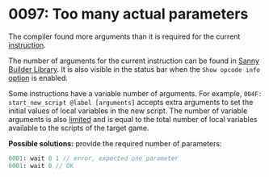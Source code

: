 # 0097: Too many actual parameters

The compiler found more arguments than it is required for the current [instruction](../../language/instructions/).&#x20;

The number of arguments for the current instruction can be found in [Sanny Builder Library](https://library.sannybuilder.com/). It is also visible in the status bar when the `Show opcode info` [option](../../editor/options/editor.md#editor-configuration) is enabled.

Some instructions have a variable number of arguments. For example, `004F: start_new_script @label [arguments]` accepts extra arguments to set the initial values of local variables in the new script. The number of variable arguments is also [limited](../../scm-documentation/gta-limits.md) and is equal to the total number of local variables available to the scripts of the target game.&#x20;

**Possible solutions:** provide the required number of parameters:

```pascal
0001: wait 0 1 // error, expected one parameter
0001: wait 0 // OK
```
